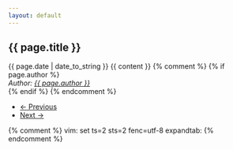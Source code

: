 ```yaml
---
layout: default
---
```

<article pubdate="{{ page.date | date_to_xmlschema }}" class="container-fluid">
  <h2>{{ page.title }}</h2>
  <time class="meta" datetime="{{ page.date | date_to_xmlschema }}">{{ page.date | date_to_string }}</time>
  {{ content }}
  {% comment %}
  {% if page.author %}
  <address rel="author">Author: <a href="//twitter.com/serverhorror">{{ page.author }}</a></address>
  {% endif %}
  {% endcomment %}
</article>
<ul class="pager">
  <li class="previous"><a href="{{ site.baseurl }}{{ page.previous.url }}" rel="previous">&larr; Previous</a></li>
  <li class="next"><a href="{{ site.baseurl }}{{ page.next.url }}" rel="next">Next &rarr;</a></li>
</ul>
{% comment %} vim: set ts=2 sts=2 fenc=utf-8 expandtab: {% endcomment %}
